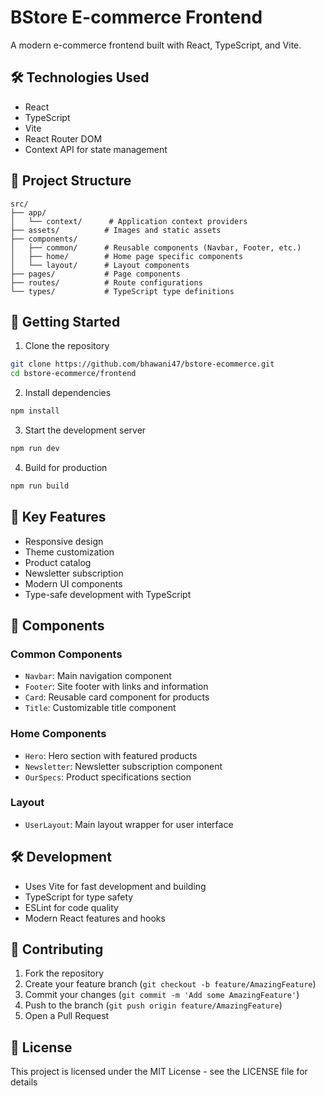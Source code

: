 # BStore E-commerce Frontend

A modern e-commerce frontend built with React, TypeScript, and Vite.

## 🛠️ Technologies Used

- React
- TypeScript
- Vite
- React Router DOM
- Context API for state management

## 📁 Project Structure

```
src/
├── app/
│   └── context/      # Application context providers
├── assets/          # Images and static assets
├── components/
│   ├── common/      # Reusable components (Navbar, Footer, etc.)
│   ├── home/        # Home page specific components
│   └── layout/      # Layout components
├── pages/           # Page components
├── routes/          # Route configurations
└── types/           # TypeScript type definitions
```

## 🚀 Getting Started

1. Clone the repository
```bash
git clone https://github.com/bhawani47/bstore-ecommerce.git
cd bstore-ecommerce/frontend
```

2. Install dependencies
```bash
npm install
```

3. Start the development server
```bash
npm run dev
```

4. Build for production
```bash
npm run build
```

## 🔑 Key Features

- Responsive design
- Theme customization
- Product catalog
- Newsletter subscription
- Modern UI components
- Type-safe development with TypeScript

## 🎨 Components

### Common Components
- `Navbar`: Main navigation component
- `Footer`: Site footer with links and information
- `Card`: Reusable card component for products
- `Title`: Customizable title component

### Home Components
- `Hero`: Hero section with featured products
- `Newsletter`: Newsletter subscription component
- `OurSpecs`: Product specifications section

### Layout
- `UserLayout`: Main layout wrapper for user interface

## 🛠️ Development

- Uses Vite for fast development and building
- TypeScript for type safety
- ESLint for code quality
- Modern React features and hooks

## 📝 Contributing

1. Fork the repository
2. Create your feature branch (`git checkout -b feature/AmazingFeature`)
3. Commit your changes (`git commit -m 'Add some AmazingFeature'`)
4. Push to the branch (`git push origin feature/AmazingFeature`)
5. Open a Pull Request

## 📄 License

This project is licensed under the MIT License - see the LICENSE file for details
```

